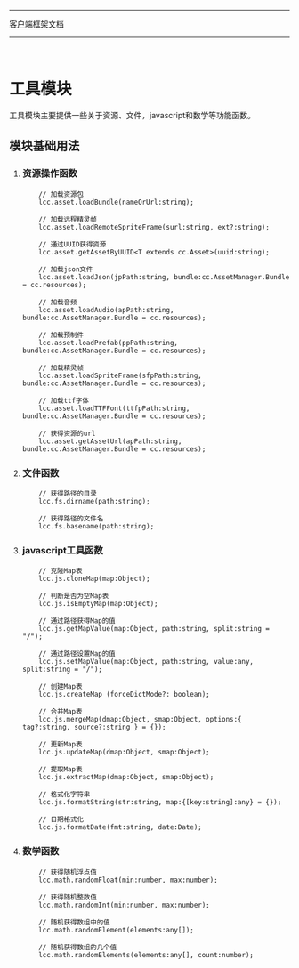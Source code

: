 ****
[客户端框架文档](./1.客户端框架文档.md)<br/>
****
<br/>

# **工具模块**

工具模块主要提供一些关于资源、文件，javascript和数学等功能函数。

## **模块基础用法**

1. ### 资源操作函数
    ```
        // 加载资源包
        lcc.asset.loadBundle(nameOrUrl:string);
    ```
    ```
        // 加载远程精灵帧
        lcc.asset.loadRemoteSpriteFrame(surl:string, ext?:string);
    ```
    ```
        // 通过UUID获得资源
        lcc.asset.getAssetByUUID<T extends cc.Asset>(uuid:string);
    ```
    ```
        // 加载json文件
        lcc.asset.loadJson(jpPath:string, bundle:cc.AssetManager.Bundle = cc.resources);
    ```
    ```
        // 加载音频
        lcc.asset.loadAudio(apPath:string, bundle:cc.AssetManager.Bundle = cc.resources);
    ```
    ```
        // 加载预制件
        lcc.asset.loadPrefab(ppPath:string, bundle:cc.AssetManager.Bundle = cc.resources);
    ```
    ```
        // 加载精灵帧
        lcc.asset.loadSpriteFrame(sfpPath:string, bundle:cc.AssetManager.Bundle = cc.resources);
    ```
    ```
        // 加载ttf字体
        lcc.asset.loadTTFFont(ttfpPath:string, bundle:cc.AssetManager.Bundle = cc.resources);
    ```
    ```
        // 获得资源的url
        lcc.asset.getAssetUrl(apPath:string, bundle:cc.AssetManager.Bundle = cc.resources);
    ```
    
2. ### 文件函数
    ```
        // 获得路径的目录
        lcc.fs.dirname(path:string);
    ```
    ```
        // 获得路径的文件名
        lcc.fs.basename(path:string);
    ```

3. ### javascript工具函数
    ```
        // 克隆Map表
        lcc.js.cloneMap(map:Object);
    ```
    ```
        // 判断是否为空Map表
        lcc.js.isEmptyMap(map:Object);
    ```
    ```
        // 通过路径获得Map的值
        lcc.js.getMapValue(map:Object, path:string, split:string = "/");
    ```
    ```
        // 通过路径设置Map的值
        lcc.js.setMapValue(map:Object, path:string, value:any, split:string = "/");
    ```
    ```
        // 创建Map表
        lcc.js.createMap (forceDictMode?: boolean);
    ```
    ```
        // 合并Map表
        lcc.js.mergeMap(dmap:Object, smap:Object, options:{ tag?:string, source?:string } = {});
    ```
    ```
        // 更新Map表
        lcc.js.updateMap(dmap:Object, smap:Object);
    ```
    ```
        // 提取Map表
        lcc.js.extractMap(dmap:Object, smap:Object);
    ```
    ```
        // 格式化字符串
        lcc.js.formatString(str:string, map:{[key:string]:any} = {});
    ```
    ```
        // 日期格式化
        lcc.js.formatDate(fmt:string, date:Date);
    ```

4. ### 数学函数
    ```
        // 获得随机浮点值
        lcc.math.randomFloat(min:number, max:number);
    ```
    ```
        // 获得随机整数值
        lcc.math.randomInt(min:number, max:number);
    ```
    ```
        // 随机获得数组中的值
        lcc.math.randomElement(elements:any[]);
    ```
    ```
        // 随机获得数组的几个值
        lcc.math.randomElements(elements:any[], count:number);
    ```

